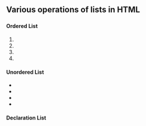 <!DOCTYPE html>
<html>
 <head>
    <title>HTML Lists</title>
</head>
 <body>
    <h2>Various operations of lists in HTML</h2>
    <h3></h3>
    <h4>Ordered List</h4>
    <Ol>
        <li></li>
        <li></li>
        <li></li>
        <li></li>
    </Ol>
    <h4>Unordered List</h4>
    <Ul style="list-style-type:<b>circle/square;">
        <li></li>
        <li></li>
        <li></li>
        <li></li>
    </Ul>
    <h4>Declaration List</h4>
    <dl> <dt></dt>
        <dd></dd>
            <dt></dt>
        <dd></dd>
            <dt></dt>
        <dd></dd>
        <dt></dt>
        <dd></dd>
    </dl>
    </body>
 </html>
